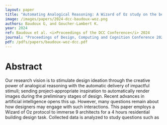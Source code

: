 ```yaml
---
layout: paper
title: "Automating Analogical Reasoning: A Wizard of Oz study on the benefits and pitfalls of a sketch-based AI image generator for design"
image: /images/papers/2024-dcc-baudoux-woz.png
authors: Baudoux G, and Goucher-Lambert K.
year: 2024
ref: Baudoux et al. <i>Proceedings of the DCC Conference</i> 2024
journal: "Proceedings of Design, Computing and Cognition Conference 2024."
pdf: /pdfs/papers/baudoux-woz-dcc.pdf
---
```



# Abstract
Our research vision is to stimulate design ideation through the creative power of analogical reasoning with the automatic delivery of impactful stimuli; sending project-appropriate inspiration to automatically render images during the preliminary stages of design. Recent advances in artificial intelligence opens this up. However, many questions remain about how designers may engage with such interactions. This paper employs a Wizard of Oz protocol to immerse 9 architects for a 4 hours residential building design task. Collected data is analyzed to study questions such as
